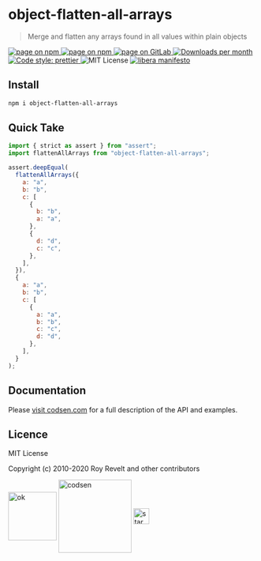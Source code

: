 # object-flatten-all-arrays

> Merge and flatten any arrays found in all values within plain objects

<div class="package-badges">
  <a href="https://www.npmjs.com/package/object-flatten-all-arrays" rel="nofollow noreferrer noopener">
    <img src="https://img.shields.io/badge/-npm-blue?style=flat-square" alt="page on npm">
  </a>
  <a href="https://codsen.com/os/object-flatten-all-arrays" rel="nofollow noreferrer noopener">
    <img src="https://img.shields.io/badge/-Codsen-blue?style=flat-square" alt="page on npm">
  </a>
  <a href="https://gitlab.com/codsen/codsen/tree/master/packages/object-flatten-all-arrays" rel="nofollow noreferrer noopener">
    <img src="https://img.shields.io/badge/-GitLab-blue?style=flat-square" alt="page on GitLab">
  </a>
  <a href="https://npmcharts.com/compare/object-flatten-all-arrays?interval=30" rel="nofollow noreferrer noopener" target="_blank">
    <img src="https://img.shields.io/npm/dm/object-flatten-all-arrays.svg?style=flat-square" alt="Downloads per month">
  </a>
  <a href="https://prettier.io" rel="nofollow noreferrer noopener" target="_blank">
    <img src="https://img.shields.io/badge/code_style-prettier-brightgreen.svg?style=flat-square" alt="Code style: prettier">
  </a>
  <img src="https://img.shields.io/badge/licence-MIT-brightgreen.svg?style=flat-square" alt="MIT License">
  <a href="https://liberamanifesto.com" rel="nofollow noreferrer noopener" target="_blank">
    <img src="https://img.shields.io/badge/libera-manifesto-lightgrey.svg?style=flat-square" alt="libera manifesto">
  </a>
</div>

## Install

```bash
npm i object-flatten-all-arrays
```

## Quick Take

```js
import { strict as assert } from "assert";
import flattenAllArrays from "object-flatten-all-arrays";

assert.deepEqual(
  flattenAllArrays({
    a: "a",
    b: "b",
    c: [
      {
        b: "b",
        a: "a",
      },
      {
        d: "d",
        c: "c",
      },
    ],
  }),
  {
    a: "a",
    b: "b",
    c: [
      {
        a: "a",
        b: "b",
        c: "c",
        d: "d",
      },
    ],
  }
);
```

## Documentation

Please [visit codsen.com](https://codsen.com/os/object-flatten-all-arrays/) for a full description of the API and examples.

## Licence

MIT License

Copyright (c) 2010-2020 Roy Revelt and other contributors

<img src="https://codsen.com/images/png-codsen-ok.png" width="98" alt="ok" align="center"> <img src="https://codsen.com/images/png-codsen-1.png" width="148" alt="codsen" align="center"> <img src="https://codsen.com/images/png-codsen-star-small.png" width="32" alt="star" align="center">
